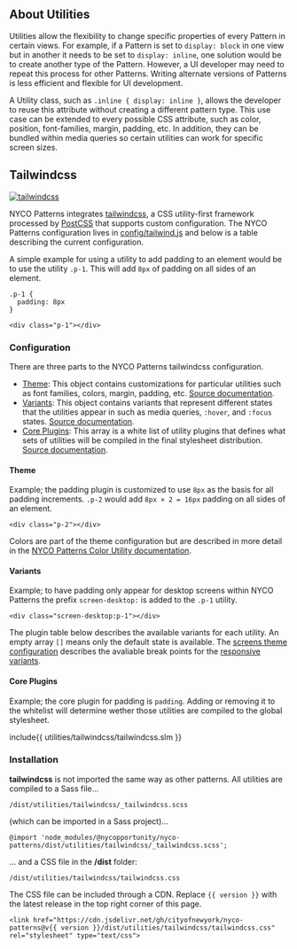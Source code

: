 ## About Utilities

Utilities allow the flexibility to change specific properties of every Pattern in certain views. For example, if a Pattern is set to `display: block` in one view but in another it needs to be set to `display: inline`, one solution would be to create another type of the Pattern. However, a UI developer may need to repeat this process for other Patterns. Writing alternate versions of Patterns is less efficient and flexible for UI development.

A Utility class, such as `.inline { display: inline }`, allows the developer to reuse this attribute without creating a different pattern type. This use case can be extended to every possible CSS attribute, such as color, position, font-families, margin, padding, etc. In addition, they can be bundled within media queries so certain utilities can work for specific screen sizes.

## Tailwindcss

[![tailwindcss](https://tailwindcss.com/img/twitter-large-card.png)](https://tailwindcss.com)

NYCO Patterns integrates [tailwindcss](https://tailwindcss.com), a CSS utility-first framework processed by [PostCSS](https://postcss.org/) that supports custom configuration. The NYCO Patterns configuration lives in [config/tailwind.js](https://github.com/CityOfNewYork/nyco-patterns/blob/master/config/tailwind.js) and below is a table describing the current configuration.

A simple example for using a utility to add padding to an element would be to use the utility `.p-1`. This will add `8px` of padding on all sides of an element.

```
.p-1 {
  padding: 8px
}

<div class="p-1"></div>
```

### Configuration

There are three parts to the NYCO Patterns tailwindcss configuration.

* [Theme](#config-theme): This object contains customizations for particular utilities such as font families, colors, margin, padding, etc. [Source documentation](https://tailwindcss.com/docs/theme).
* [Variants](#config-variants-and-core-plugins): This object contains variants that represent different states that the utilities appear in such as media queries, `:hover`, and `:focus` states. [Source documentation](https://tailwindcss.com/docs/configuring-variants).
* [Core Plugins](#config-variants-and-core-plugins): This array is a white list of utility plugins that defines what sets of utilities will be compiled in the final stylesheet distribution. [Source documentation](https://tailwindcss.com/docs/configuration#core-plugins).

#### Theme

Example; the padding plugin is customized to use `8px` as the basis for all padding increments. `.p-2` would add `8px × 2 = 16px` padding on all sides of an element.

    <div class="p-2"></div>

Colors are part of the theme configuration but are described in more detail in the [NYCO Patterns Color Utility documentation](/colors).

#### Variants

Example; to have padding only appear for desktop screens within NYCO Patterns the prefix `screen-desktop:` is added to the `.p-1` utility.

    <div class="screen-desktop:p-1"></div>

The plugin table below describes the available variants for each utility. An empty array `[]` means only the default state is available. The [screens theme configuration](#config-screens) describes the avaliable break points for the [responsive variants](#responsive-variants).

#### Core Plugins

Example; the core plugin for padding is `padding`. Adding or removing it to the whitelist will determine wether those utilities are compiled to the global stylesheet.

include{{ utilities/tailwindcss/tailwindcss.slm }}

### Installation

**tailwindcss** is not imported the same way as other patterns. All utilities are compiled to a Sass file...

    /dist/utilities/tailwindcss/_tailwindcss.scss

(which can be imported in a Sass project)...

    @import 'node_modules/@nycopportunity/nyco-patterns/dist/utilities/tailwindcss/_tailwindcss.scss';

... and a CSS file in the **/dist** folder:

    /dist/utilities/tailwindcss/tailwindcss.css

The CSS file can be included through a CDN. Replace `{{ version }}` with the latest release in the top right corner of this page.

    <link href="https://cdn.jsdelivr.net/gh/cityofnewyork/nyco-patterns@v{{ version }}/dist/utilities/tailwindcss/tailwindcss.css" rel="stylesheet" type="text/css">